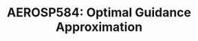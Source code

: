 ---
title: "AEROSP584: Optimal Guidance Approximation"
excerpt: "**Relevant skills: Optimal Control, GNC, MATLAB**  \
The optimal guidance law for missile pursuit involves solving an optimization that can be computationally expensive. This implementation makes use of motion primitives to approximate the behavior of the optimal guidance law for a 2D evader-pursuer scenario in MATLAB. This project was completed for AEROSP584:Navigation and Guidance from Perception to Control at the University of Michigan Ann Arbor."
collection: projects
---
